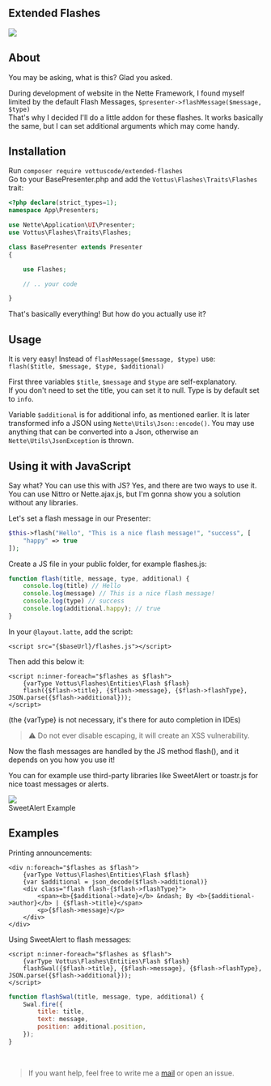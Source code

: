 ## Extended Flashes
<img src="https://vottuscode.github.io/ExtendedFlashes/additional_fmessage.png">
<br/>

## About
You may be asking, what is this? Glad you asked.

During development of website in the Nette Framework, I found myself limited by the default Flash Messages, `$presenter->flashMessage($message, $type)`
<br>That's why I decided I'll do a little addon for these flashes. It works basically the same, but I can set additional arguments which may come handy.

## Installation
Run `composer require vottuscode/extended-flashes`
<br>Go to your BasePresenter.php and add the `Vottus\Flashes\Traits\Flashes` trait:
```php
<?php declare(strict_types=1);
namespace App\Presenters;

use Nette\Application\UI\Presenter;
use Vottus\Flashes\Traits\Flashes;

class BasePresenter extends Presenter
{

    use Flashes;

    // .. your code

}
```
That's basically everything! But how do you actually use it?

## Usage
It is very easy! Instead of `flashMessage($message, $type)` use: `flash($title, $message, $type, $additional)`

First three variables `$title`, `$message` and `$type` are self-explanatory.<br>
If you don't need to set the title, you can set it to null. Type is by default set to `info`.

Variable `$additional` is for additional info, as mentioned earlier. It is later transformed info a JSON using `Nette\Utils\Json::encode()`.
You may use anything that can be converted into a Json, otherwise an `Nette\Utils\JsonException` is thrown.

## Using it with JavaScript
Say what? You can use this with JS? Yes, and there are two ways to use it.
You can use Nittro or Nette.ajax.js, but I'm gonna show you a solution without any libraries.

Let's set a flash message in our Presenter:
```php
$this->flash("Hello", "This is a nice flash message!", "success", [
    "happy" => true
]);
```

Create a JS file in your public folder, for example flashes.js:
```js
function flash(title, message, type, additional) {
    console.log(title) // Hello
    console.log(message) // This is a nice flash message!
    console.log(type) // success
    console.log(additional.happy); // true
}
```

In your `@layout.latte`, add the script:
```latte
<script src="{$baseUrl}/flashes.js"></script>
```
Then add this below it:
```latte
<script n:inner-foreach="$flashes as $flash">
	{varType Vottus\Flashes\Entities\Flash $flash}
	flash({$flash->title}, {$flash->message}, {$flash->flashType}, JSON.parse({$flash->additional}));
</script>
```
(the {varType} is not necessary, it's there for auto completion in IDEs)
> :warning: Do not ever disable escaping, it will create an XSS vulnerability.

Now the flash messages are handled by the JS method flash(), and it depends on you how you use it!

You can for example use third-party libraries like SweetAlert or toastr.js for nice toast messages or alerts.

<img src="https://vottuscode.github.io/ExtendedFlashes/js_fmessage.png">
<br/>SweetAlert Example

## Examples

Printing announcements:
```latte
<div n:foreach="$flashes as $flash">
    {varType Vottus\Flashes\Entities\Flash $flash}
    {var $additional = json_decode($flash->additional)}
    <div class="flash flash-{$flash->flashType}">
        <span><b>{$additional->date}</b> &ndash; By <b>{$additional->author}</b> | {$flash->title}</span>
        <p>{$flash->message}</p>
    </div>
</div>          
```

Using SweetAlert to flash messages:
```latte
<script n:inner-foreach="$flashes as $flash">
    {varType Vottus\Flashes\Entities\Flash $flash}
    flashSwal({$flash->title}, {$flash->message}, {$flash->flashType}, JSON.parse({$flash->additional}));
</script>
```
```js
function flashSwal(title, message, type, additional) {
    Swal.fire({
        title: title,
        text: message,
        position: additional.position,
    });
}
```
<br>

> If you want help, feel free to write me a [mail](mailto:vottus@vott.us) or open an issue.

